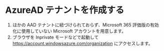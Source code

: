 # AzureAD テナントを作成する


1. ほかの AAD テナントに紐づけられておらず、Microsoft 365 評価版の有効化に使用していない Microsoft アカウントを用意します。
2. ブラウザを Inprivate モードなどで起動して https://account.windowsazure.com/organization にアクセスします。
